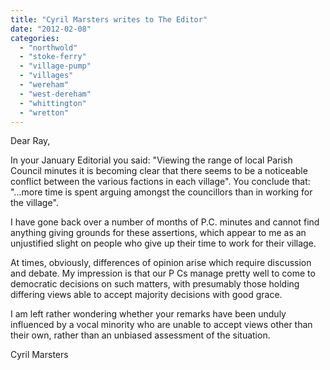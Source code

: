 ```yaml
---
title: "Cyril Marsters writes to The Editor"
date: "2012-02-08"
categories: 
  - "northwold"
  - "stoke-ferry"
  - "village-pump"
  - "villages"
  - "wereham"
  - "west-dereham"
  - "whittington"
  - "wretton"
---
```


Dear Ray,

In your January Editorial you said: "Viewing the range of local Parish Council minutes it is becoming clear that there seems to be a noticeable conflict between the various factions in each village". You conclude that: "...more time is spent arguing amongst the councillors than in working for the village".

I have gone back over a number of months of P.C. minutes and cannot find anything giving grounds for these assertions, which appear to me as an unjustified slight on people who give up their time to work for their village.

At times, obviously, differences of opinion arise which require discussion and debate. My impression is that our P Cs manage pretty well to come to democratic decisions on such matters, with presumably those holding differing views able to accept majority decisions with good grace.

I am left rather wondering whether your remarks have been unduly influenced by a vocal minority who are unable to accept views other than their own, rather than an unbiased assessment of the situation.

Cyril Marsters
